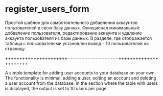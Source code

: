 # register_users_form

Простой шаблон для самостоятельного добавления аккаунтов пользователей в свою базу данных. Функционал минимальный: добавление пользователя, редактирование  аккаунта  и удаление аккаунта пользователя из базы данных.
В разделе, где отображается таблица с пользователями установлен вывод -  10 пользователей на страницу.

++++++++++++++++++++++==================++++++++++++++++++++++

A simple template for adding user accounts to your database on your own. The functionality is minimal: adding a user, editing an account and deleting a user account from the database.
In the section where the table with users is displayed, the output is set to 10 users per page.
